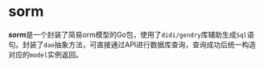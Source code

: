 # sorm

***sorm***是一个封装了简易orm模型的Go包，使用了`didi/gendry`库辅助生成`Sql`语句。封装了`dao`抽象方法，可直接通过API进行数据库查询，查询成功后统一构造对应的`model`实例返回。